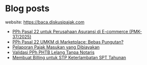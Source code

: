 # Blog posts

website: https://baca.diskusipajak.com

<!-- BLOG-POST-LIST:START -->
- [PPh Pasal 22 untuk Perusahaan Asuransi di E-commerce &lpar;PMK-37/2025&rpar;](https://baca.diskusipajak.com/pph-pasal-22-untuk-perusahaan-asuransi-di-e-commerce-pmk-37-2025/)
- [PPh Pasal 22 UMKM di Marketplace: Bebas Pungutan?](https://baca.diskusipajak.com/pph-pasal-22-umkm-di-marketplace-bebas-pungutan/)
- [Pelaporan Pajak Masukan yang Dibiayakan](https://baca.diskusipajak.com/pelaporan-pajak-masukan-yang-dibiayakan/)
- [Validasi PPh PHTB Lelang Tanpa Notaris](https://baca.diskusipajak.com/validasi-pph-phtb-lelang-tanpa-notaris/)
- [Membuat Billing untuk STP Keterlambatan SPT Tahunan](https://baca.diskusipajak.com/membuat-billing-untuk-stp-keterlambatan-spt-tahunan/)
<!-- BLOG-POST-LIST:END -->

<!--
**kelaspajak/kelaspajak** is a ✨ _special_ ✨ repository because its `README.md` (this file) appears on your GitHub profile.

Here are some ideas to get you started:

- 🔭 I’m currently working on ...
- 🌱 I’m currently learning ...
- 👯 I’m looking to collaborate on ...
- 🤔 I’m looking for help with ...
- 💬 Ask me about ...
- 📫 How to reach me: ...
- 😄 Pronouns: ...
- ⚡ Fun fact: ...
-->
